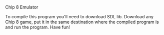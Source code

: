 Chip 8 Emulator

To compile this program you'll need to download SDL lib. Download any Chip 8 game, put it in the same destination where the compiled program is and run the program. Have fun!